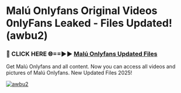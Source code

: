 # Malú Onlyfans Original Videos 0nlyFans Leaked - Files Updated! (awbu2)

<h3>🔴 CLICK HERE 🌐==►► <a href="https://tinyurl.com/ehrbuxhb" rel="nofollow">Malú Onlyfans Updated Files</a></h3>

Get Malú Onlyfans and all content. Now you can access all videos and pictures of Malú Onlyfans. New Updated Files 2025!

[![awbu2](https://i.imgur.com/lVYEuWS.gif)](https://tinyurl.com/ehrbuxhb)
